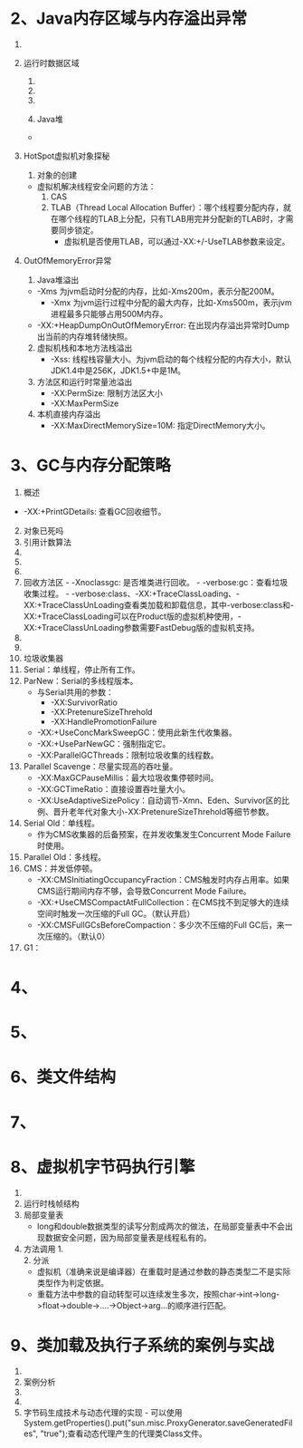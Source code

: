 # 2、Java内存区域与内存溢出异常

1. 

2. 运行时数据区域

   1.  

   2.  

   3.  

   4.  Java堆

      - 

3. HotSpot虚拟机对象探秘

   1.  对象的创建
      - 虚拟机解决线程安全问题的方法：
        1. CAS
        2. TLAB（Thread Local Allocation Buffer）：哪个线程要分配内存，就在哪个线程的TLAB上分配，只有TLAB用完并分配新的TLAB时，才需要同步锁定。
           - 虚拟机是否使用TLAB，可以通过-XX:+/-UseTLAB参数来设定。
   
4. OutOfMemoryError异常

   1. Java堆溢出
   - -Xms 为jvm启动时分配的内存，比如-Xms200m，表示分配200M。
      - -Xmx 为jvm运行过程中分配的最大内存，比如-Xms500m，表示jvm进程最多只能够占用500M内存。
   -  -XX:+HeapDumpOnOutOfMemoryError: 在出现内存溢出异常时Dump出当前的内存堆转储快照。
   2. 虚拟机栈和本地方法栈溢出
      - -Xss: 线程栈容量大小。为jvm启动的每个线程分配的内存大小，默认JDK1.4中是256K，JDK1.5+中是1M。
   3. 方法区和运行时常量池溢出
      - -XX:PermSize: 限制方法区大小
      - -XX:MaxPermSize
   4. 本机直接内存溢出
      - -XX:MaxDirectMemorySize=10M: 指定DirectMemory大小。

# 3、GC与内存分配策略

1.  概述
   - -XX:+PrintGDetails: 查看GC回收细节。
2.  对象已死吗
   1. 引用计数算法
   2.  
   3.  
   4.  
   5.  回收方法区
      - -Xnoclassgc: 是否堆类进行回收。
      - -verbose:gc：查看垃圾收集过程。
      - -verbose:class、-XX:+TraceClassLoading、-XX:+TraceClassUnLoading查看类加载和卸载信息，其中-verbose:class和-XX:+TraceClassLoading可以在Product版的虚拟机种使用，-XX:+TraceClassUnLoading参数需要FastDebug版的虚拟机支持。 
3.  
4.  
5.  垃圾收集器
   1. Serial：单线程，停止所有工作。
   2. ParNew：Serial的多线程版本。
      - 与Serial共用的参数：
        - -XX:SurvivorRatio
        - -XX:PretenureSizeThrehold
        - -XX:HandlePromotionFailure
      - -XX:+UseConcMarkSweepGC：使用此新生代收集器。
      - -XX:+UseParNewGC：强制指定它。
      - -XX:ParallelGCThreads：限制垃圾收集的线程数。
   3. Parallel Scavenge：尽量实现高的吞吐量。
      - -XX:MaxGCPauseMillis：最大垃圾收集停顿时间。
      - -XX:GCTimeRatio：直接设置吞吐量大小。
      - -XX:UseAdaptiveSizePolicy：自动调节-Xmn、Eden、Survivor区的比例、晋升老年代对象大小-XX:PretenureSizeThrehold等细节参数。
   4. Serial Old：单线程。
      - 作为CMS收集器的后备预案，在并发收集发生Concurrent Mode Failure时使用。
   5. Parallel Old：多线程。
   6. CMS：并发低停顿。
      - -XX:CMSInitiatingOccupancyFraction：CMS触发时内存占用率。如果CMS运行期间内存不够，会导致Concurrent Mode Failure。
      - -XX:+UseCMSCompactAtFullCollection：在CMS找不到足够大的连续空间时触发一次压缩的Full GC。（默认开启）
      - -XX:CMSFullGCsBeforeCompaction：多少次不压缩的Full GC后，来一次压缩的。（默认0）
   7. G1：

# 4、

# 5、

# 6、类文件结构

# 7、

# 8、虚拟机字节码执行引擎

1. 
2.  运行时栈帧结构
   1. 局部变量表
      - long和double数据类型的读写分割成两次的做法，在局部变量表中不会出现数据安全问题，因为局部变量表是线程私有的。
3. 方法调用
   1.  
   2.  分派
      - 虚拟机（准确来说是编译器）在重载时是通过参数的静态类型二不是实际类型作为判定依据。
      - 重载方法中参数的自动转型可以连续发生多次，按照char->int->long->float->double->....->Object->arg...的顺序进行匹配。

# 9、类加载及执行子系统的案例与实战

1.  
2.  案例分析
   1.  
   2.  
   3.  字节码生成技术与动态代理的实现
      - 可以使用System.getProperties().put("sun.misc.ProxyGenerator.saveGeneratedFiles", "true");查看动态代理产生的代理类Class文件。

